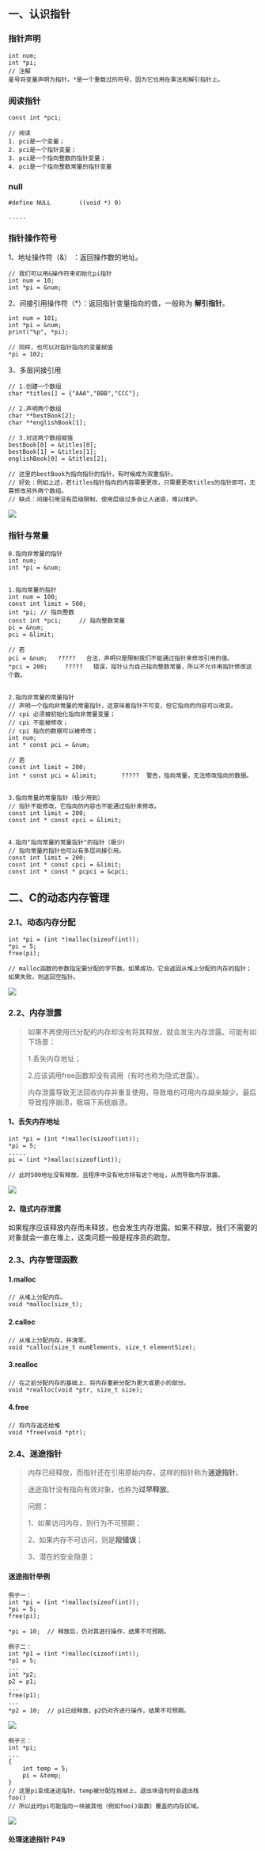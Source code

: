 ## 一、认识指针

### 指针声明

```
int num;
int *pi;
// 注解
星号将变量声明为指针。*是一个重载过的符号，因为它也用在乘法和解引指针上。
```

### 阅读指针

```
const int *pci;

// 阅读
1. pci是一个变量；
2. pci是一个指针变量；
3. pci是一个指向整数的指针变量；
4. pci是一个指向整数常量的指针变量
```

### null

```
#define NULL		((void *) 0) 

.....
```

### 指针操作符号

1、地址操作符（&） ：返回操作数的地址。

```
// 我们可以用&操作符来初始化pi指针
int num = 10;
int *pi = &num;
```

2、间接引用操作符（*）：返回指针变量指向的值，一般称为 **解引指针**。

```
int num = 101;
int *pi = &num;
print("%p", *pi);

// 同样，也可以对指针指向的变量赋值
*pi = 102;
```

3、多层间接引用

```
// 1.创建一个数组
char *titles[] = {"AAA","BBB","CCC"};

// 2.声明两个数组
char **bestBook[2];
char **englishBook[1];

// 3.对这两个数组赋值
bestBook[0] = &titles[0];
bestBook[1] = &titles[1];
englishBook[0] = &titles[2];

// 这里的bestBook为指向指针的指针，有时候成为双重指针。
// 好处：例如上述，若titles指针指向的内容需要更改，只需要更改titles的指针即可，无需修改另外两个数组。
// 缺点：间接引用没有层级限制，使用层级过多会让人迷惑，难以维护。
```

![](media_C_Pointer/001.png)

### 指针与常量

```
0.指向非常量的指针
int num;
int *pi = &num;


1.指向常量的指针
int num = 100;
const int limit = 500;
int *pi; // 指向整数
const int *pci;		// 指向整数常量
pi = &num;
pci = &limit;

// 若
pci = &num;   ?????   合法，声明只是限制我们不能通过指针来修改引用的值。
*pci = 200;		?????   错误，指针认为自己指向整数常量，所以不允许用指针修改这个数。


2.指向非常量的常量指针
// 声明一个指向非常量的常量指针，这意味着指针不可变，但它指向的内容可以改变。
// cpi 必须被初始化指向非常量变量；
// cpi 不能被修改；
// cpi 指向的数据可以被修改；
int num;
int * const pci = &num;

// 若
const int limit = 200;
int * const pci = &limit;		?????  警告，指向常量，无法修改指向的数据。


3.指向常量的常量指针（极少用到）
// 指针不能修改，它指向的内容也不能通过指针来修改。
const int limit = 200;
const int * const cpci = &limit;


4.指向"指向常量的常量指针"的指针（极少）
// 指向常量的指针也可以有多层间接引用。
const int limit = 200;
cosnt int * const cpci = &limit;
const int * const * pcpci = &cpci;
```





## 二、C的动态内存管理

### 2.1、动态内存分配

```
int *pi = (int *)malloc(sizeof(int));
*pi = 5;
free(pi);

// malloc函数的参数指定要分配的字节数。如果成功，它会返回从堆上分配的内存的指针；如果失败，则返回空指针。
```

![](media_C_Pointer/002.png)

### 2.2、内存泄露

> 如果不再使用已分配的内存却没有将其释放，就会发生内存泄露。可能有如下场景：
>
> 1.丢失内存地址；
>
> 2.应该调用free函数却没有调用（有时也称为隐式泄露）。
>
> 内存泄露导致无法回收内存并重复使用，导致堆的可用内存越来越少。最后导致程序崩溃，极端下系统崩溃。

#### 1、丢失内存地址

```
int *pi = (int *)malloc(sizeof(int));
*pi = 5;
.....
pi = (int *)malloc(sizeof(int));

// 此时500地址没有释放，且程序中没有地方持有这个地址，从而导致内存泄露。
```

![](media_C_Pointer/003.png)

#### 2、隐式内存泄露

如果程序应该释放内存而未释放，也会发生内存泄露。如果不释放，我们不需要的对象就会一直在堆上，这类问题一般是程序员的疏忽。

### 2.3、内存管理函数

#### 1.malloc

```
// 从堆上分配内存。
void *malloc(size_t);
```

#### 2.calloc

```
// 从堆上分配内存，并清零。
void *calloc(size_t numElements, size_t elementSize);
```

#### 3.realloc

```
// 在之前分配内存的基础上，将内存重新分配为更大或更小的部分。
void *realloc(void *ptr, size_t size);
```

#### 4.free

```
// 将内存返还给堆
void *free(void *ptr);
```

### 2.4、迷途指针

> 内存已经释放，而指针还在引用原始内存，这样的指针称为**迷途指针**。
>
> 迷途指针没有指向有效对象，也称为**过早释放**。
>
> 问题：
>
> 1、如果访问内存，则行为不可预期；
>
> 2、如果内存不可访问，则是**段错误**；
>
> 3、潜在的安全隐患；

#### 迷途指针举例

```
例子一：
int *pi = (int *)malloc(sizeof(int));
*pi = 5;
free(pi);

*pi = 10;  // 释放后，仍对其进行操作，结果不可预期。
```

```
例子二：
int *p1 = (int *)malloc(sizeof(int));
*p1 = 5;
...
int *p2;
p2 = p1;
...
free(p1);
...
*p2 = 10;  // p1已经释放，p2仍对齐进行操作，结果不可预期。
```

![](media_C_Pointer/004.png)

```
例子三：
int *pi;
...
{
	int temp = 5;
	pi = &temp;
}
// 这里pi变成迷途指针。temp被分配在栈帧上，退出块语句时会退出栈
foo()
// 所以此时pi可能指向一块被其他（例如foo()函数）覆盖的内存区域。
```

![](media_C_Pointer/005.png)

#### 处理迷途指针 P49


